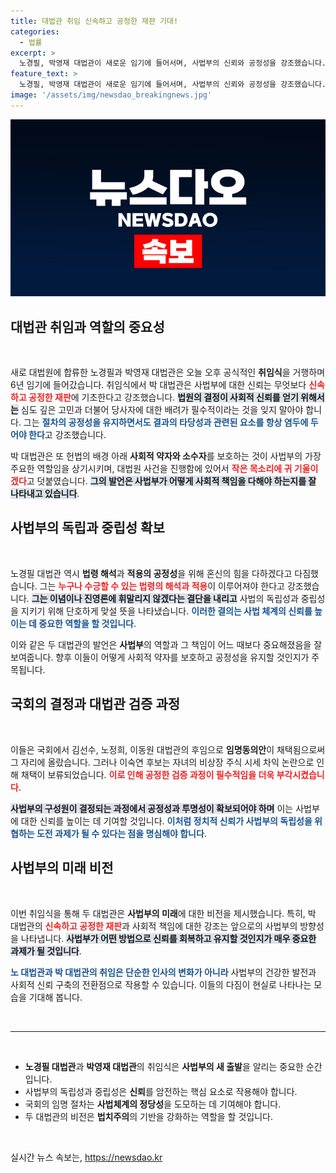 ```yaml
---
title: 대법관 취임 신속하고 공정한 재판 기대!
categories:
  - 법률
excerpt: >
  노경필, 박영재 대법관이 새로운 임기에 들어서며, 사법부의 신뢰와 공정성을 강조했습니다. 그들은 사회적 약자 보호와 사법 독립을 위한 굳건한 의지를 피력하며, 변화의 바람을 예고했습니다.
feature_text: >
  노경필, 박영재 대법관이 새로운 임기에 들어서며, 사법부의 신뢰와 공정성을 강조했습니다. 그들은 사회적 약자 보호와 사법 독립을 위한 굳건한 의지를 피력하며, 변화의 바람을 예고했습니다.
image: '/assets/img/newsdao_breakingnews.jpg'
---
```


<p><img src="/assets/img/newsdao_breakingnews.jpg" alt="bookingtag 속보" /></p>

<h2 data-ke-size="size26">대법관 취임과 역할의 중요성</h2>

<p data-ke-size="size16">&nbsp;</p>

<p>새로 대법원에 합류한 노경필과 박영재 대법관은 오늘 오후 공식적인 <b>취임식</b>을 거행하며 6년 임기에 들어갔습니다. 취임식에서 박 대법관은 사법부에 대한 신뢰는 무엇보다 <b><span style="color: #ee2323;">신속하고 공정한 재판</span></b>에 기초한다고 강조했습니다. <b><span style="background-color: #21538527;">법원의 결정이 사회적 신뢰를 얻기 위해서는</span></b> 심도 깊은 고민과 더불어 당사자에 대한 배려가 필수적이라는 것을 잊지 말아야 합니다. 그는 <b><span style="color: #1a5490;">절차의 공정성을 유지하면서도 결과의 타당성과 관련된 요소를 항상 염두에 두어야 한다</span></b>고 강조했습니다.</p>

<p>박 대법관은 또 헌법의 배경 아래 <b>사회적 약자와 소수자</b>를 보호하는 것이 사법부의 가장 주요한 역할임을 상기시키며, 대법원 사건을 진행함에 있어서 <b><span style="color: #ee2323;">작은 목소리에 귀 기울이겠다</span></b>고 덧붙였습니다. <b><span style="background-color: #21538527;">그의 발언은 사법부가 어떻게 사회적 책임을 다해야 하는지를 잘 나타내고 있습니다</span></b>.</p>

<h2 data-ke-size="size26">사법부의 독립과 중립성 확보</h2>

<p data-ke-size="size16">&nbsp;</p>

<p>노경필 대법관 역시 <b>법령 해석</b>과 <b>적용의 공정성</b>을 위해 혼신의 힘을 다하겠다고 다짐했습니다. 그는 <b><span style="color: #ee2323;">누구나 수긍할 수 있는 법령의 해석과 적용</span></b>이 이루어져야 한다고 강조했습니다. <b><span style="background-color: #21538527;">그는 이념이나 진영론에 휘말리지 않겠다는 결단을 내리고</span></b> 사법의 독립성과 중립성을 지키기 위해 단호하게 맞설 뜻을 나타냈습니다. <b><span style="color: #1a5490;">이러한 결의는 사법 체계의 신뢰를 높이는 데 중요한 역할을 할 것입니다</span></b>.</p>

<p>이와 같은 두 대법관의 발언은 <b>사법부</b>의 역할과 그 책임이 어느 때보다 중요해졌음을 잘 보여줍니다. 향후 이들이 어떻게 사회적 약자를 보호하고 공정성을 유지할 것인지가 주목됩니다.</p>

<h2 data-ke-size="size26">국회의 결정과 대법관 검증 과정</h2>

<p data-ke-size="size16">&nbsp;</p>

<p>이들은 국회에서 김선수, 노정희, 이동원 대법관의 후임으로 <b>임명동의안</b>이 채택됨으로써 그 자리에 올랐습니다. 그러나 이숙연 후보는 자녀의 비상장 주식 시세 차익 논란으로 인해 채택이 보류되었습니다. <b><span style="color: #ee2323;">이로 인해 공정한 검증 과정이 필수적임을 더욱 부각시켰습니다</span></b>.</p>

<p><b><span style="background-color: #21538527;">사법부의 구성원이 결정되는 과정에서 공정성과 투명성이 확보되어야 하며</span></b> 이는 사법부에 대한 신뢰를 높이는 데 기여할 것입니다. <b><span style="color: #1a5490;">이처럼 정치적 신뢰가 사법부의 독립성을 위협하는 도전 과제가 될 수 있다는 점을 명심해야 합니다</span></b>.</p>

<h2 data-ke-size="size26">사법부의 미래 비전</h2>

<p data-ke-size="size16">&nbsp;</p>

<p>이번 취임식을 통해 두 대법관은 <b>사법부의 미래</b>에 대한 비전을 제시했습니다. 특히, 박 대법관의 <b><span style="color: #ee2323;">신속하고 공정한 재판</span></b>과 사회적 책임에 대한 강조는 앞으로의 사법부의 방향성을 나타냅니다. <b><span style="background-color: #21538527;">사법부가 어떤 방법으로 신뢰를 회복하고 유지할 것인지가 매우 중요한 과제가 될 것입니다</span></b>.</p>

<p><b><span style="color: #1a5490;">노 대법관과 박 대법관의 취임은 단순한 인사의 변화가 아니라</span></b> 사법부의 건강한 발전과 사회적 신뢰 구축의 전환점으로 작용할 수 있습니다. 이들의 다짐이 현실로 나타나는 모습을 기대해 봅니다.</p>

<p data-ke-size="size16">&nbsp;</p>

<hr>

<p data-ke-size="size16">&nbsp;</p>

<ul>
    <li><b>노경필 대법관</b>과 <b>박영재 대법관</b>의 취임식은 <b>사법부의 새 출발</b>을 알리는 중요한 순간입니다.</li>
    <li>사법부의 독립성과 중립성은 <b>신뢰</b>를 암전하는 핵심 요소로 작용해야 합니다.</li>
    <li>국회의 임명 절차는 <b>사법체계의 정당성</b>을 도모하는 데 기여해야 합니다.</li>
    <li>두 대법관의 비전은 <b>법치주의</b>의 기반을 강화하는 역할을 할 것입니다.</li>
</ul>

<p data-ke-size="size16">&nbsp;</p>
실시간 뉴스 속보는, <a href="https://newsdao.kr" rel="dofollow">https://newsdao.kr</a>


